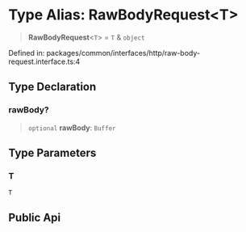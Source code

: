 # Type Alias: RawBodyRequest\<T\>

> **RawBodyRequest**\<`T`\> = `T` & `object`

Defined in: packages/common/interfaces/http/raw-body-request.interface.ts:4

## Type Declaration

### rawBody?

> `optional` **rawBody**: `Buffer`

## Type Parameters

### T

`T`

## Public Api
